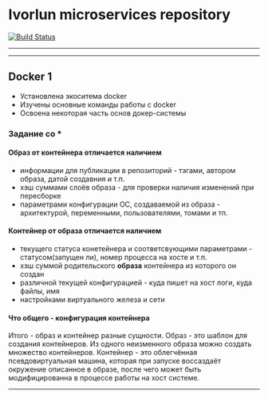 # Ivorlun microservices repository


[![Build Status](https://travis-ci.org/Otus-DevOps-2018-02/Ivorlun_microservices.svg?branch=master)](https://travis-ci.org/Otus-DevOps-2018-02/Ivorlun_microservices)
____
____

## Docker 1

* Установлена экоситема docker
* Изучены основные команды работы с docker
* Освоена некоторая часть основ докер-системы

### Задание со *

#### Образ от контейнера отличается наличием

* информации для публикации в репозиторий - тэгами, автором образа, датой создавния и т.п.
* хэш суммами слоёв образа - для проверки наличия изменений при пересборке
* параметрами конфигурации ОС, создаваемой из образа - архитектурой, переменными, пользователями, томами и тп.

#### Контейнер от образа отличается наличием

* текущего статуса конетейнера и соответсвующими параметрами - статусом(запущен ли), номер процесса на хосте и т.п.
* хэш суммой родительского __образа__ контейнера из которого он создан
* различной текущей конфигурацией - куда пишет на хост логи, куда файлы, имя
* настройками виртуального железа и сети

#### Что общего - конфигурация контейнера

Итого - образ и контейнер разные сущности.
Образ - это шаблон для создания контейнеров. Из одного неизменного образа можно создать множество контейнеров.
Контейнер - это облегчённая псевдовиртуальная машина, которая при запуске воссаздаёт окружение описанное в образе,
после чего может быть модифицированна в процессе работы на хост системе.
____